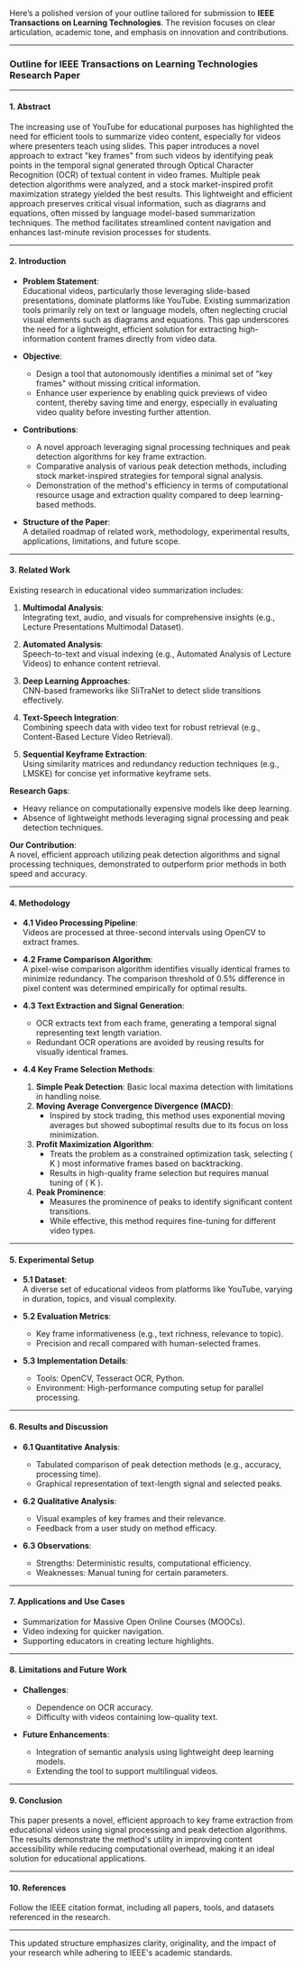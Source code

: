 Here’s a polished version of your outline tailored for submission to **IEEE Transactions on Learning Technologies**. The revision focuses on clear articulation, academic tone, and emphasis on innovation and contributions.

---

### **Outline for IEEE Transactions on Learning Technologies Research Paper**

---

#### **1. Abstract**

The increasing use of YouTube for educational purposes has highlighted the need for efficient tools to summarize video content, especially for videos where presenters teach using slides. This paper introduces a novel approach to extract "key frames" from such videos by identifying peak points in the temporal signal generated through Optical Character Recognition (OCR) of textual content in video frames. Multiple peak detection algorithms were analyzed, and a stock market-inspired profit maximization strategy yielded the best results. This lightweight and efficient approach preserves critical visual information, such as diagrams and equations, often missed by language model-based summarization techniques. The method facilitates streamlined content navigation and enhances last-minute revision processes for students.  

---

#### **2. Introduction**

- **Problem Statement**:  
  Educational videos, particularly those leveraging slide-based presentations, dominate platforms like YouTube. Existing summarization tools primarily rely on text or language models, often neglecting crucial visual elements such as diagrams and equations. This gap underscores the need for a lightweight, efficient solution for extracting high-information content frames directly from video data.

- **Objective**:  
  - Design a tool that autonomously identifies a minimal set of "key frames" without missing critical information.  
  - Enhance user experience by enabling quick previews of video content, thereby saving time and energy, especially in evaluating video quality before investing further attention.  

- **Contributions**:  
  - A novel approach leveraging signal processing techniques and peak detection algorithms for key frame extraction.  
  - Comparative analysis of various peak detection methods, including stock market-inspired strategies for temporal signal analysis.  
  - Demonstration of the method's efficiency in terms of computational resource usage and extraction quality compared to deep learning-based methods.  

- **Structure of the Paper**:  
  A detailed roadmap of related work, methodology, experimental results, applications, limitations, and future scope.

---

#### **3. Related Work**

Existing research in educational video summarization includes:  

1. **Multimodal Analysis**:  
   Integrating text, audio, and visuals for comprehensive insights (e.g., Lecture Presentations Multimodal Dataset).  

2. **Automated Analysis**:  
   Speech-to-text and visual indexing (e.g., Automated Analysis of Lecture Videos) to enhance content retrieval.  

3. **Deep Learning Approaches**:  
   CNN-based frameworks like SliTraNet to detect slide transitions effectively.  

4. **Text-Speech Integration**:  
   Combining speech data with video text for robust retrieval (e.g., Content-Based Lecture Video Retrieval).  

5. **Sequential Keyframe Extraction**:  
   Using similarity matrices and redundancy reduction techniques (e.g., LMSKE) for concise yet informative keyframe sets.  

**Research Gaps**:  
- Heavy reliance on computationally expensive models like deep learning.  
- Absence of lightweight methods leveraging signal processing and peak detection techniques.  

**Our Contribution**:  
A novel, efficient approach utilizing peak detection algorithms and signal processing techniques, demonstrated to outperform prior methods in both speed and accuracy.

---

#### **4. Methodology**

- **4.1 Video Processing Pipeline**:  
  Videos are processed at three-second intervals using OpenCV to extract frames.  

- **4.2 Frame Comparison Algorithm**:  
  A pixel-wise comparison algorithm identifies visually identical frames to minimize redundancy. The comparison threshold of 0.5% difference in pixel content was determined empirically for optimal results.  

- **4.3 Text Extraction and Signal Generation**:  
  - OCR extracts text from each frame, generating a temporal signal representing text length variation.  
  - Redundant OCR operations are avoided by reusing results for visually identical frames.  

- **4.4 Key Frame Selection Methods**:  
  1. **Simple Peak Detection**: Basic local maxima detection with limitations in handling noise.  
  2. **Moving Average Convergence Divergence (MACD)**:  
     - Inspired by stock trading, this method uses exponential moving averages but showed suboptimal results due to its focus on loss minimization.  
  3. **Profit Maximization Algorithm**:  
     - Treats the problem as a constrained optimization task, selecting \( K \) most informative frames based on backtracking.  
     - Results in high-quality frame selection but requires manual tuning of \( K \).  
  4. **Peak Prominence**:  
     - Measures the prominence of peaks to identify significant content transitions.  
     - While effective, this method requires fine-tuning for different video types.  

---

#### **5. Experimental Setup**

- **5.1 Dataset**:  
  A diverse set of educational videos from platforms like YouTube, varying in duration, topics, and visual complexity.  

- **5.2 Evaluation Metrics**:  
  - Key frame informativeness (e.g., text richness, relevance to topic).  
  - Precision and recall compared with human-selected frames.  

- **5.3 Implementation Details**:  
  - Tools: OpenCV, Tesseract OCR, Python.  
  - Environment: High-performance computing setup for parallel processing.  

---

#### **6. Results and Discussion**

- **6.1 Quantitative Analysis**:  
  - Tabulated comparison of peak detection methods (e.g., accuracy, processing time).  
  - Graphical representation of text-length signal and selected peaks.  

- **6.2 Qualitative Analysis**:  
  - Visual examples of key frames and their relevance.  
  - Feedback from a user study on method efficacy.  

- **6.3 Observations**:  
  - Strengths: Deterministic results, computational efficiency.  
  - Weaknesses: Manual tuning for certain parameters.  

---

#### **7. Applications and Use Cases**

- Summarization for Massive Open Online Courses (MOOCs).  
- Video indexing for quicker navigation.  
- Supporting educators in creating lecture highlights.  

---

#### **8. Limitations and Future Work**

- **Challenges**:  
  - Dependence on OCR accuracy.  
  - Difficulty with videos containing low-quality text.  

- **Future Enhancements**:  
  - Integration of semantic analysis using lightweight deep learning models.  
  - Extending the tool to support multilingual videos.  

---

#### **9. Conclusion**

This paper presents a novel, efficient approach to key frame extraction from educational videos using signal processing and peak detection algorithms. The results demonstrate the method's utility in improving content accessibility while reducing computational overhead, making it an ideal solution for educational applications.

---

#### **10. References**

Follow the IEEE citation format, including all papers, tools, and datasets referenced in the research.

---

This updated structure emphasizes clarity, originality, and the impact of your research while adhering to IEEE's academic standards.